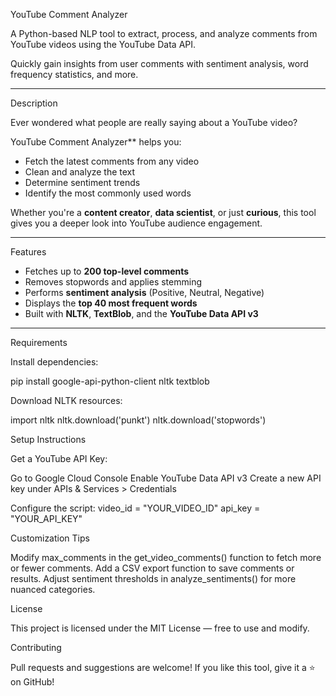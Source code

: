 YouTube Comment Analyzer

A Python-based NLP tool to extract, process, and analyze comments from YouTube videos using the YouTube Data API.

Quickly gain insights from user comments with sentiment analysis, word frequency statistics, and more.

---
 Description

Ever wondered what people are really saying about a YouTube video?

YouTube Comment Analyzer** helps you:

-  Fetch the latest comments from any video
-  Clean and analyze the text
-  Determine sentiment trends
-  Identify the most commonly used words

Whether you're a **content creator**, **data scientist**, or just **curious**, this tool gives you a deeper look into YouTube audience engagement.

---

Features

- Fetches up to **200 top-level comments**
- Removes stopwords and applies stemming
- Performs **sentiment analysis** (Positive, Neutral, Negative)
- Displays the **top 40 most frequent words**
- Built with **NLTK**, **TextBlob**, and the **YouTube Data API v3**

---

Requirements

Install dependencies:

pip install google-api-python-client nltk textblob

Download NLTK resources:

import nltk
nltk.download('punkt')
nltk.download('stopwords')

Setup Instructions

Get a YouTube API Key:

Go to Google Cloud Console
Enable YouTube Data API v3
Create a new API key under APIs & Services > Credentials

Configure the script:
video_id = "YOUR_VIDEO_ID"
api_key = "YOUR_API_KEY"

Customization Tips

Modify max_comments in the get_video_comments() function to fetch more or fewer comments.
Add a CSV export function to save comments or results.
Adjust sentiment thresholds in analyze_sentiments() for more nuanced categories.

 License
 
This project is licensed under the MIT License — free to use and modify.

 Contributing

Pull requests and suggestions are welcome!
If you like this tool, give it a ⭐️ on GitHub!





